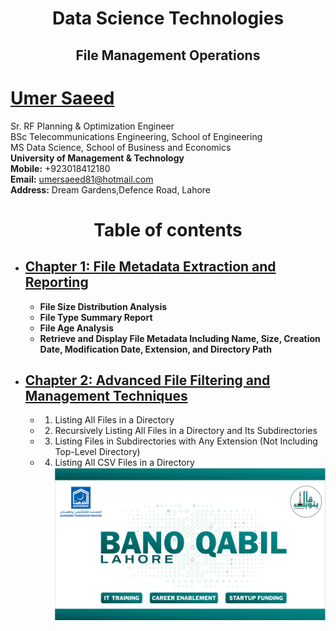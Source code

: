 

<h1 align="center"> Data Science Technologies</h1>
<h2 align="center">File Management Operations</h2>

#  [Umer Saeed](https://www.linkedin.com/in/engumersaeed/)
Sr. RF Planning & Optimization Engineer<br>
BSc Telecommunications Engineering, School of Engineering<br>
MS Data Science, School of Business and Economics<br>
**University of Management & Technology**<br>
**Mobile:**     +923018412180<br>
**Email:**  umersaeed81@hotmail.com<br>
**Address:** Dream Gardens,Defence Road, Lahore<br>

# <h1 align="center"> Table of contents

- ## [**Chapter 1: File Metadata Extraction and Reporting**](https://github.com/Umersaeed81/File_Management_Operations/blob/main/log/Gathering_File_Metadata/File_Metadata_Extraction_and_Reporting.md)
  -   **File Size Distribution Analysis**
  -   **File Type Summary Report**
  -   **File Age Analysis**
  -   **Retrieve and Display File Metadata Including Name, Size, Creation Date, Modification Date, Extension, and Directory Path**
- ## [**Chapter 2: Advanced File Filtering and Management Techniques**](https://github.com/Umersaeed81/File_Management_Operations/blob/main/log/File_Filtering/Advanced_File_Filtering_and_Management_Techniques.md)
  - 1. Listing All Files in a Directory
  - 2. Recursively Listing All Files in a Directory and Its Subdirectories
  - 3. Listing Files in Subdirectories with Any Extension (Not Including Top-Level Directory)
  - 4. Listing All CSV Files in a Directory
![](https://github.com/Umersaeed81/File_Management_Operations/blob/main/log/pic1.png?raw=true)





